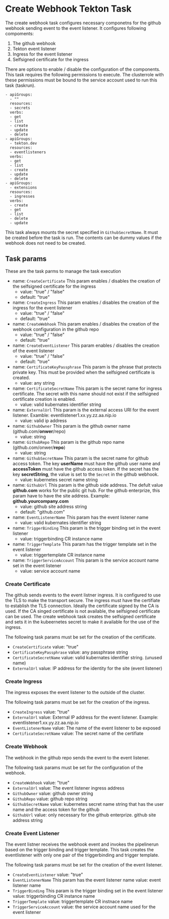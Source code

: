 # Create Webhook Tekton Task
The create webhook task configures necessary componetns for the github webhook sending event to the event listener.
It configures following compoments:

1. The github webhook
1. Tekton event listener
1. Ingress for the event listener
1. Selfsigned certificate for the ingress

There are options to enable / disable the configuration of the components.
This task requires the following permissions to execute.  The clusterrole with these permissions must be bound to the service account used to run this task (taskrun).

```
- apiGroups:
  - ""
  resources:
  - secrets
  verbs:
  - get
  - list
  - create
  - update
  - delete
- apiGroups:
  - tekton.dev
  resources:
  - eventlisteners
  verbs:
  - get
  - list
  - create
  - update
  - delete
- apiGroups:
  - extensions
  resources:
  - ingresses
  verbs:
  - create
  - get
  - list
  - delete
  - update
```

This task always mounts the secret specified in `GithubSecretName`.  It must be created before the task is run.  The contents can be dummy values if the webhook does not need to be created.  


## Task params

These are the task parms to manage the task execution

- name: `CreateCertificate`
  This param enables / disables the creation of the selfsigned certificate for the ingress
  - value: "true" / "false"
  - default: "true"
- name: `CreateIngress`
  This param enables / disables the creation of the ingress for the event listener
  - value: "true" / "false"
  - default: "true"
- name: `CreateWebhook`
  This param enables / disables the creation of the webhook configuration in the github repo
  - value: "true" / "false"
  - default: "true"
- name: `CreateEventListener`
  This param enables / disables the creation of the event listener
  - value: "true" / "false"
  - default: "true"
- name: `CertificateKeyPassphrase`
  This param is the phrase that protects private key.  This must be provided when the selfsigned certificate is created. 
  - value: any string  
- name: `CertificateSecretName`
  This param is the secret name for ingress certificate.  The secret with this name should not exist if the selfsigned certificate creation is enabled.  
  - value: valid kubernates identifier string
- name: `ExternalUrl`
  This param is the external access URl for the event listener.  Examble: eventlistener1.xx.yy.zz.aa.nip.io 
  - value: valid ip address
- name: `GithubOwner`
  This param is the github owner name (github.com/**onwer**/repo) 
  - value: string
- name: `GithubRepo`
  This param is the github repo name (github.com/onwer/**repo**)
  - value: string
- name: `GithubSecretName`
  This param is the secret name for github access token. The key **userName** must have the github user name and **accessToken** must have the github access token.  If the secret has the key **secretString**, the value is set to the `Secret` in the github webhook.  
  - value: kubernetes secret name string
- name: `GithubUrl`
  This param is the github side address.  The defult value **github.com** works for the public git hub.  For the github enterprize, this param have to have the site address.  Example: **github.yourcompany.com**   
  - value: github site address string
  - default: "github.com"
- name: `EventListenerName`
  This param has the event listener name 
  - value: valid kubernates identifier string
- name: `TriggerBinding`
  This param is the trigger binding set in the event listener 
  - value: triggerbinding CR instance name
- name: `TriggerTemplate`
  This param has the trigger template set in the event listener 
  - value: triggertemplate CR instance name
- name: `TriggerServiceAccount`
  This param is the service account name set in the event listener 
  - value: service account name

### Create Certificate

The github sends events to the event listner ingress.  It is configured to use the TLS to make the transport secure.  The ingress must have the certifiate to establish the TLS connection.  Ideally the certificate signed by the CA is used.  If the CA singed certificate is not available, the selfsigned certificate can be used.  The create webhook task creates the selfsigned certificate and sets it in the kubeernetes secret to make it available for the use of the ingress.

The following task params must be set for the creation of the certificate.

- `CreateCertificate`
  value: "true"
- `CertificateKeyPassphrase`
  value: any passphrase string  
- `CertificateSecretName`
  value: valid kubernates identifier string. (unused name) 
- `ExternalUrl`
  value: IP address for the identity for the site (event listener)

### Create Ingress

The ingress exposes the event listener to the outside of the cluster.

The following task params must be set for the creation of the ingress.

- `CreateIngress`
  value: "true"
- `ExternalUrl`
  value: External IP address for the event listener. Example: eventlistener1.xx.yy.zz.aa.nip.io
- `EventListenerName`
  value: The name of the event listener to be exposed
- `CertificateSecretName`
  value: The secret name of the certifiate

### Create Webhook

The webhook in the github repo sends the event to the event listener.

The following task params must be set for the configuration of the webhook.

- `CreateWebhook`
  value: "true"
- `ExternalUrl`
  value: The event listener ingress address
- `GithubOwner`
  value: github owner string
- `GithubRepo`
  value: github repo string
- `GithubSecretName`
  value: kubernetes secret name string that has the user name and the access token for the github
- `GithubUrl`
  value: only necessary for the github enterprize. github site address string

### Create Event Listener

The event listner receives the webhook event and invokes the pipelinerun based on the trigger binding and trigger template.  This task creates the eventlistener with only one pair of the triggerbinding and trigger template.

The following task params must be set for the creation of the event listener.

- `CreateEventListener`
  value: "true"
- `EventListenerName`
  This param has the event listener name
  value: event listener name
- `TriggerBinding`
  This param is the trigger binding set in the event listener
  value: triggerbinding CR instance name
- `TriggerTemplate`
  value: triggertemplate CR instnace name
- `TriggerServiceAccount`
  value: the service account name used for the event listener
